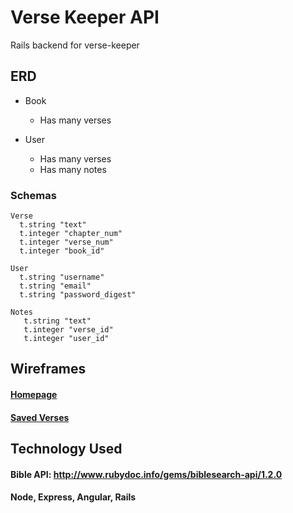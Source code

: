 # Verse Keeper API
Rails backend for verse-keeper

## ERD

- Book
   - Has many verses
       
- User
   - Has many verses
   - Has many notes
   
   
### Schemas   
```
Verse
  t.string "text"
  t.integer "chapter_num"
  t.integer "verse_num"
  t.integer "book_id"
```
   
```
User
  t.string "username"
  t.string "email"
  t.string "password_digest"
```

```
Notes 
   t.string "text"
   t.integer "verse_id"
   t.integer "user_id"
```

## Wireframes

#### [Homepage](https://wireframe.cc/Ij14Ul)
#### [Saved Verses](https://wireframe.cc/rVu4jn)

## Technology Used

#### Bible API: http://www.rubydoc.info/gems/biblesearch-api/1.2.0
#### Node, Express, Angular, Rails
